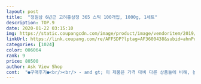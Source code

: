 ```yaml
---
layout: post 
title:  "정원삼 6년근 고려홍삼정 365 스틱 100개입, 1000g, 1세트" 
description: TOP.9 
date: 2020-01-22 03:15:10 
img: https://static.coupangcdn.com/image/product/image/vendoritem/2019/08/30/5198234852/5446652d-6f4f-458a-b3e8-223233938308.jpg 
linkUrl: https://link.coupang.com/re/AFFSDP?lptag=AF3600438&subid=ahnPublicAsk&pageKey=274970303&itemId=868861971&vendorItemId=70174783676&traceid=V0-113-1b5accbcaf7c2ca7 
categories: [1024] 
color: 006064 
rank: 9 
price: 80500 
author: Ask View Shop 
cont:  "●구매후기●<br/><br/> - and gt; 이 제품은 가격 대비 다른 상품들에 비해, 높은 함량이었어요<br/><br/> -79900원에 구입<br/><br/> -개당 가격 799원<br/>1) 6년근 홍삼이 들어간 제품으로 고를 것<br/>2) 진제노사이드.<br/> Rg1+ Rb1 + Rg3 합이 높은 성분으로 고를 것<br/>3) 식품의약품안전처허가, 건강기능식품 마크를 보고 고를 것<br/>Rg1+ Rb1 + Rg3 = 11mg 제품이라고 표시되어 있어요<br/>●맛은 묵직하고 많이 써요●<br/>●성분도 꼼꼼하게 보고 구매해야죠●<br/>●정원삼 6년근 홍삼 스틱, 100포●<br/>●하루에 한포씩 대략 3개월●<br/>가성비 좋은 제품을 사는 건지 고민이 많았어요<br/>게다가 짜먹는 제품인데, 되직하고 묵직해요<br/>그래서 조금 먹기 힘들어요<br/>맛도 많이 쓰지않고 목넘김 괜찮은 편이고<br/>먹어보니 간편하고 좋네요<br/>무엇보다 휴대하기 편해서 좋습니다~<br/>쓰디 쓴 제품들 중에 탑인것 같아요<br/>쓴 건강식품 잘 먹지만, 이제품은 많이 쓰고 되직해서<br/>앞으로도 주욱~<br/>요즘 코로나19로 면역력 높이는데 힘쓰고 있는데... <br/> 홍삼먹으니 몸도 따뜻해지는것 같고 덜 피곤한것 같아요~<br/>유튜브에 홍삼 고르는 법으로 검색해보니<br/>조금 짜먹기 힘들지만, 그래도 건강 좋다고 생각하고 먹고 있어요<br/>좀 작지만 가격대비 만족합니다 먹어 봐야 겠지만<br/>좋을것 이라고 믿어 볼께요 배송도 빠르고 좋네요<br/>진세노사이드가 10넘는것 같아 구입했어요<br/>한달에 2만6천원 꼴로 건강 든든하게 챙겨야 겠어요<br/>홍삼 가격 천차만별, 어느것을 사야 제값주고 사는건지<br/>홍삼 스틱으로 되어있어서 편리하게 매일 한포씩 챙겨 먹기 좋아요~<br/>홍삼이나 녹용 제품 등 몸에 좋은 제품들 많이 먹어봤는데<br/><br/> - and gt; 이 제품은 가격 대비 다른 상품들에 비해, 높은 함량이었어요<br/><br/> -79900원에 구입<br/><br/> -개당 가격 799원<br/>1) 6년근 홍삼이 들어간 제품으로 고를 것<br/>2) 진제노사이드.<br/> Rg1+ Rb1 + Rg3 합이 높은 성분으로 고를 것<br/>3) 식품의약품안전처허가, 건강기능식품 마크를 보고 고를 것<br/>Rg1+ Rb1 + Rg3 = 11mg 제품이라고 표시되어 있어요<br/>●맛은 묵직하고 많이 써요●<br/>●성분도 꼼꼼하게 보고 구매해야죠●<br/>●정원삼 6년근 홍삼 스틱, 100포●<br/>●하루에 한포씩 대략 3개월●<br/>가성비 좋은 제품을 사는 건지 고민이 많았어요<br/>게다가 짜먹는 제품인데, 되직하고 묵직해요<br/>그래서 조금 먹기 힘들어요<br/>맛도 많이 쓰지않고 목넘김 괜찮은 편이고<br/>먹어보니 간편하고 좋네요<br/>무엇보다 휴대하기 편해서 좋습니다~<br/>쓰디 쓴 제품들 중에 탑인것 같아요<br/>쓴 건강식품 잘 먹지만, 이제품은 많이 쓰고 되직해서<br/>앞으로도 주욱~<br/>요즘 코로나19로 면역력 높이는데 힘쓰고 있는데... <br/> 홍삼먹으니 몸도 따뜻해지는것 같고 덜 피곤한것 같아요~<br/>유튜브에 홍삼 고르는 법으로 검색해보니<br/>조금 짜먹기 힘들지만, 그래도 건강 좋다고 생각하고 먹고 있어요<br/>좀 작지만 가격대비 만족합니다 먹어 봐야 겠지만<br/>좋을것 이라고 믿어 볼께요 배송도 빠르고 좋네요<br/>진세노사이드가 10넘는것 같아 구입했어요<br/>한달에 2만6천원 꼴로 건강 든든하게 챙겨야 겠어요<br/>홍삼 가격 천차만별, 어느것을 사야 제값주고 사는건지<br/>홍삼 스틱으로 되어있어서 편리하게 매일 한포씩 챙겨 먹기 좋아요~<br/>홍삼이나 녹용 제품 등 몸에 좋은 제품들 많이 먹어봤는데<br/>" 
---
```

